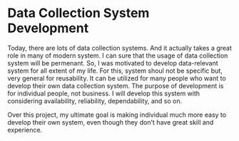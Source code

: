 # Data Collection System Development

Today, there are lots of data collection systems.
And it actually takes a great role in many of modern system.
I can sure that the usage of data collection system will be permenant. 
So, I was motivated to develop data-relevant system for all extent of my life.
For this, system shoul not be specific but, very general for reusability. 
It can be utilized for many people who want to develop their own data collection system.
The purpose of development is for individual people, not business.
I will develop this system with considering availability, reliability, dependability, and so on.  

Over this project, my ultimate goal is making individual much more easy to develop their own system,
even though they don't have great skill and experience.
